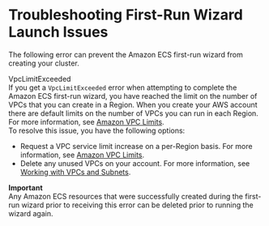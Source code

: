 # Troubleshooting First\-Run Wizard Launch Issues<a name="first-run-launch-errors"></a>

The following error can prevent the Amazon ECS first\-run wizard from creating your cluster\.

VpcLimitExceeded  
If you get a `VpcLimitExceeded` error when attempting to complete the Amazon ECS first\-run wizard, you have reached the limit on the number of VPCs that you can create in a Region\. When you create your AWS account there are default limits on the number of VPCs you can run in each Region\. For more information, see [Amazon VPC Limits](http://docs.aws.amazon.com/vpc/latest/userguide/amazon-vpc-limits.html)\.  
To resolve this issue, you have the following options:  
+ Request a VPC service limit increase on a per\-Region basis\. For more information, see [Amazon VPC Limits](http://docs.aws.amazon.com/vpc/latest/userguide/amazon-vpc-limits.html)\.
+ Delete any unused VPCs on your account\. For more information, see [Working with VPCs and Subnets](http://docs.aws.amazon.com/vpc/latest/userguide/working-with-vpcs.html)\.

**Important**  
Any Amazon ECS resources that were successfully created during the first\-run wizard prior to receiving this error can be deleted prior to running the wizard again\.